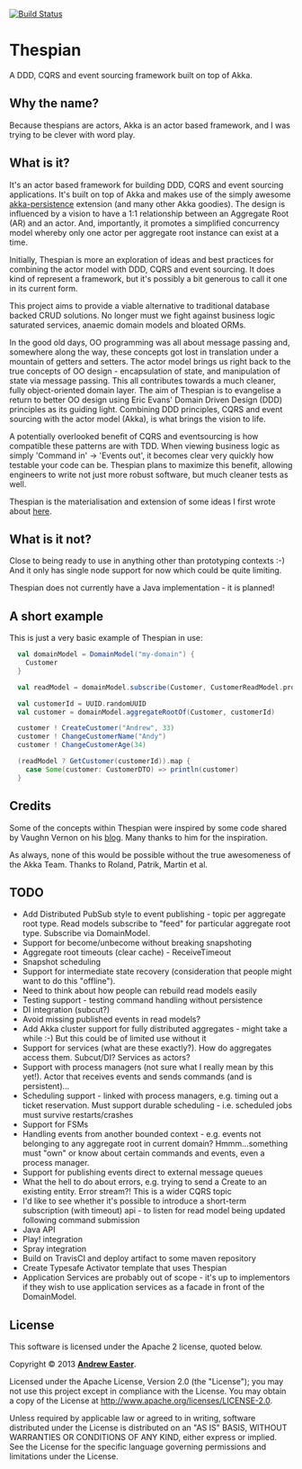 [![Build Status](https://travis-ci.org/DrewEaster/thespian.png?branch=master)](https://travis-ci.org/DrewEaster/thespian)

Thespian
========

A DDD, CQRS and event sourcing framework built on top of Akka.

Why the name?
-------------

Because thespians are actors, Akka is an actor based framework, and I was trying to be clever with word play.

What is it?
-----------

It's an actor based framework for building DDD, CQRS and event sourcing applications. It's built on top of Akka and makes use of the simply awesome [akka-persistence](http://doc.akka.io/docs/akka/snapshot/scala/persistence.html) extension (and many other Akka goodies). The design is influenced by a vision to have a 1:1 relationship between an Aggregate Root (AR) and an actor. And, importantly, it promotes a simplified concurrency model whereby only one actor per aggregate root instance can exist at a time. 

Initially, Thespian is more an exploration of ideas and best practices for combining the actor model with DDD, CQRS and event sourcing. It does kind of represent a framework, but it's possibly a bit generous to call it one in its current form.

This project aims to provide a viable alternative to traditional database backed CRUD solutions. No longer must we fight against business logic saturated services, anaemic domain models and bloated ORMs.

In the good old days, OO programming was all about message passing and, somewhere along the way, these concepts got lost in translation under a mountain of getters and setters. The actor model brings us right back to the true concepts of OO design - encapsulation of state, and manipulation of state via message passing. This all contributes towards a much cleaner, fully object-oriented domain layer. The aim of Thespian is to evangelise a return to better OO design using Eric Evans' Domain Driven Design (DDD) principles as its guiding light. Combining DDD principles, CQRS and event sourcing with the actor model (Akka), is what brings the vision to life. 

A potentially overlooked benefit of CQRS and eventsourcing is how compatible these patterns are with TDD. When viewing business logic as simply 'Command in' -> 'Events out', it becomes clear very quickly how testable your code can be. Thespian plans to maximize this benefit, allowing engineers to write not just more robust software, but much cleaner tests as well.

Thespian is the materialisation and extension of some ideas I first wrote about [here](http://www.dreweaster.com/blog/2013/10/27/Akka-DDD-CQRS-Event-Sourcing-And-Me/).

What is it not?
---------------

Close to being ready to use in anything other than prototyping contexts :-) And it only has single node support for now which could be quite limiting.

Thespian does not currently have a Java implementation - it is planned!

A short example
---------------

This is just a very basic example of Thespian in use:
```scala
  val domainModel = DomainModel("my-domain") {
    Customer
  }

  val readModel = domainModel.subscribe(Customer, CustomerReadModel.props)

  val customerId = UUID.randomUUID
  val customer = domainModel.aggregateRootOf(Customer, customerId)

  customer ! CreateCustomer("Andrew", 33)
  customer ! ChangeCustomerName("Andy")
  customer ! ChangeCustomerAge(34)

  (readModel ? GetCustomer(customerId)).map {
    case Some(customer: CustomerDTO) => println(customer)
  }
```
Credits
-------

Some of the concepts within Thespian were inspired by some code shared by Vaughn Vernon on his [blog](http://vaughnvernon.co). Many thanks to him for the inspiration.

As always, none of this would be possible without the true awesomeness of the Akka Team. Thanks to Roland, Patrik, Martin et al.

TODO
----

* Add Distributed PubSub style to event publishing - topic per aggregate root type. Read models subscribe to "feed" for particular aggregate root type. Subscribe via DomainModel.
* Support for become/unbecome without breaking snapshoting
* Aggregate root timeouts (clear cache) - ReceiveTimeout
* Snapshot scheduling
* Support for intermediate state recovery (consideration that people might want to do this "offline").
* Need to think about how people can rebuild read models easily
* Testing support - testing command handling without persistence
* DI integration (subcut?)
* Avoid missing published events in read models?
* Add Akka cluster support for fully distributed aggregates - might take a while :-) But this could be of limited use without it
* Support for services (what are these exactly?). How do aggregates access them. Subcut/DI? Services as actors?
* Support with process managers (not sure what I really mean by this yet!). Actor that receives events and sends commands (and is persistent)...
* Scheduling support - linked with process managers, e.g. timing out a ticket reservation. Must support durable scheduling - i.e. scheduled jobs must survive restarts/crashes
* Support for FSMs
* Handling events from another bounded context - e.g. events not belonging to any aggregate root in current domain? Hmmm...something must "own" or know about certain commands and events, even a process manager.
* Support for publishing events direct to external message queues
* What the hell to do about errors, e.g. trying to send a Create to an existing entity. Error stream?! This is a wider CQRS topic
* I'd like to see whether it's possible to introduce a short-term subscription (with timeout) api - to listen for read model being updated following command submission
* Java API
* Play! integration
* Spray integration
* Build on TravisCI and deploy artifact to some maven repository
* Create Typesafe Activator template that uses Thespian
* Application Services are probably out of scope - it's up to implementors if they wish to use application services as a facade in front of the DomainModel. 

License
-------

This software is licensed under the Apache 2 license, quoted below.

Copyright &copy; 2013 **[Andrew Easter](http://www.dreweaster.com/)**.

Licensed under the Apache License, Version 2.0 (the "License"); you may not use this project except in compliance with the License. You may obtain a copy of the License at http://www.apache.org/licenses/LICENSE-2.0.

Unless required by applicable law or agreed to in writing, software distributed under the License is distributed on an "AS IS" BASIS, WITHOUT WARRANTIES OR CONDITIONS OF ANY KIND, either express or implied. See the License for the specific language governing permissions and limitations under the License.

